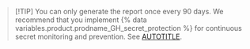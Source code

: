 > [!TIP] You can only generate the report once every 90 days. We recommend that you implement {% data variables.product.prodname_GH_secret_protection %} for continuous secret monitoring and prevention. See [AUTOTITLE](/code-security/securing-your-organization/understanding-your-organizations-exposure-to-leaked-secrets/choosing-github-secret-protection).
